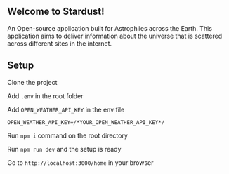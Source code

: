 ## Welcome to Stardust!

An Open-source application built for Astrophiles across the Earth.
This application aims to deliver information about the universe that is scattered across different sites in the internet. 

## Setup

Clone the project

Add `.env` in the root folder

Add `OPEN_WEATHER_API_KEY` in the env file
```
OPEN_WEATHER_API_KEY=/*YOUR_OPEN_WEATHER_API_KEY*/
```
Run `npm i` command on the root directory

Run `npm run dev` and the setup is ready

Go to `http://localhost:3000/home` in your browser